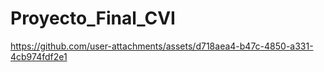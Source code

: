 # Proyecto_Final_CVI



https://github.com/user-attachments/assets/d718aea4-b47c-4850-a331-4cb974fdf2e1


